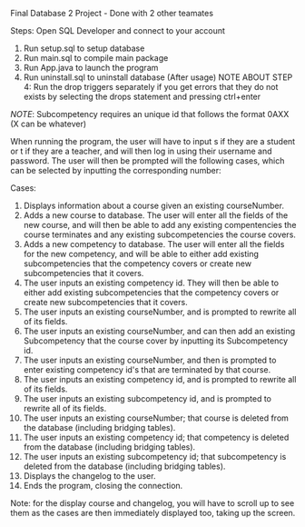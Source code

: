 Final Database 2 Project - Done with 2 other teamates

Steps: 
Open SQL Developer and connect to your account
1. Run setup.sql to setup database
2. Run main.sql to compile main package
3. Run App.java to launch the program
4. Run uninstall.sql to uninstall database (After usage)
NOTE ABOUT STEP 4: Run the drop triggers separately if you get errors that they do not exists by selecting the drops statement and pressing ctrl+enter

*NOTE*: Subcompetency requires an unique id that follows the format 0AXX (X can be whatever)

When running the program, the user will have to input s if they are a student or t if they are a teacher, and will then log in using their username and password.
The user will then be prompted will the following cases, which can be selected by inputting the corresponding number:

Cases:
1. Displays information about a course given an existing courseNumber.
2. Adds a new course to database. The user will enter all the fields of the new course, and will then be able to add any existing compentencies the course terminates and any existing subcompetencies the course covers.
3. Adds a new competency to database. The user will enter all the fields for the new competency, and will be able to either add  existing subcompetencies that the competency covers or create new subcompetencies that it covers.
4. The user  inputs an existing competency id. They will then be able to either add existing subcompetencies that the competency covers or create new subcompetencies that it covers.
5. The user inputs an existing courseNumber, and is prompted to rewrite all of its fields.
6. The user inputs an existing courseNumber, and can then add an existing Subcompetency that the course cover by inputting its Subcompetency id.
7. The user inputs an existing courseNumber, and then is prompted to enter existing competency id's that are terminated by that course.
8. The user inputs an existing competency id, and is prompted to rewrite all of its fields.
9. The user inputs an existing subcompetency id, and is prompted to rewrite all of its fields.
10. The user inputs an existing courseNumber; that course is deleted from the database (including bridging tables).
11. The user inputs an existing competency id; that competency is deleted from the database (including bridging tables).
12. The user inputs an existing subcompetency id; that subcompetency is deleted from the database (including bridging tables).
13. Displays the changelog to the user.
14. Ends the program, closing the connection.

Note: for the display course and changelog, you will have to scroll up to see them as the cases are then immediately displayed too, taking up the screen.
